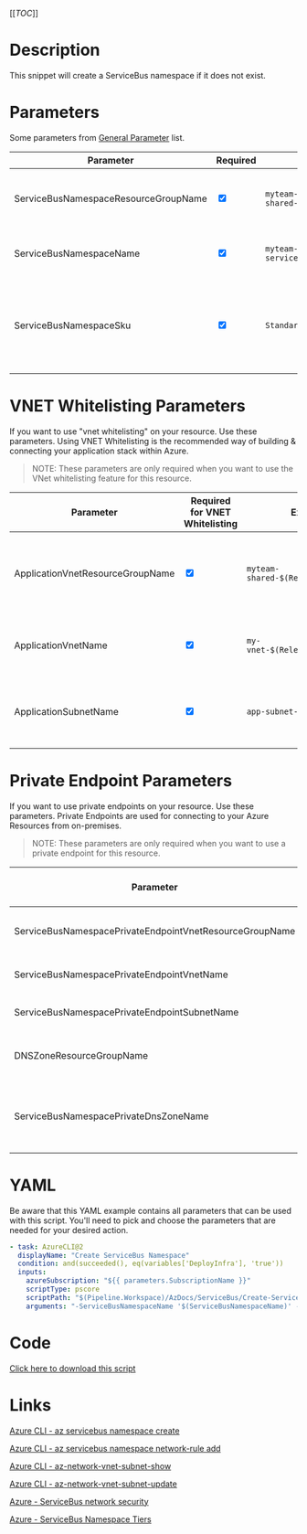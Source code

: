 [[_TOC_]]

# Description

This snippet will create a ServiceBus namespace if it does not exist.

# Parameters

Some parameters from [General Parameter](/Azure/Azure-CLI-Snippets) list.

| Parameter                            | Required                        | Example Value                                    | Description                                                                                                             |
| ------------------------------------ | ------------------------------- | ------------------------------------------------ | ----------------------------------------------------------------------------------------------------------------------- |
| ServiceBusNamespaceResourceGroupName | <input type="checkbox" checked> | `myteam-shared-$(Release.EnvironmentName)`       | ResourceGroupName where the ServiceBus Namespace should be created                                                      |
| ServiceBusNamespaceName              | <input type="checkbox" checked> | `myteam-servicebusns-$(Release.EnvironmentName)` | This is the ServiceBus Namespace name to use.                                                                           |
| ServiceBusNamespaceSku               | <input type="checkbox" checked> | `Standard`                                       | This is the sku you can choose for your ServiceBus Namespace. You have a choice between 'Basic', 'Standard', 'Premium'. |

# VNET Whitelisting Parameters

If you want to use "vnet whitelisting" on your resource. Use these parameters. Using VNET Whitelisting is the recommended way of building & connecting your application stack within Azure.

> NOTE: These parameters are only required when you want to use the VNet whitelisting feature for this resource.

| Parameter                        | Required for VNET Whitelisting  | Example Value                              | Description                                                                   |
| -------------------------------- | ------------------------------- | ------------------------------------------ | ----------------------------------------------------------------------------- |
| ApplicationVnetResourceGroupName | <input type="checkbox" checked> | `myteam-shared-$(Release.EnvironmentName)` | The ResourceGroup where your VNET, for your ServiceBus Namespace, resides in. |
| ApplicationVnetName              | <input type="checkbox" checked> | `my-vnet-$(Release.EnvironmentName)`       | The name of the VNET the ServiceBus Namespace is in                           |
| ApplicationSubnetName            | <input type="checkbox" checked> | `app-subnet-4`                             | The subnetname for the subnet whitelist on the ServiceBus Namespace.          |

# Private Endpoint Parameters

If you want to use private endpoints on your resource. Use these parameters. Private Endpoints are used for connecting to your Azure Resources from on-premises.

> NOTE: These parameters are only required when you want to use a private endpoint for this resource.

| Parameter                                               | Required for Pvt Endpoint       | Example Value                              | Description                                                                                                                                                             |
| ------------------------------------------------------- | ------------------------------- | ------------------------------------------ | ----------------------------------------------------------------------------------------------------------------------------------------------------------------------- |
| ServiceBusNamespacePrivateEndpointVnetResourceGroupName | <input type="checkbox" checked> | `myteam-shared-$(Release.EnvironmentName)` | The ResourceGroup where your VNET, for your ServiceBus Namespace private endpoint, resides in.                                                                          |
| ServiceBusNamespacePrivateEndpointVnetName              | <input type="checkbox" checked> | `my-vnet-$(Release.EnvironmentName)`       | The name of the VNET to place the ServiceBus Namespace private endpoint in.                                                                                             |
| ServiceBusNamespacePrivateEndpointSubnetName            | <input type="checkbox" checked> | `app-subnet-3`                             | The name of the subnet where the ServiceBus Namespace's private endpoint will reside in.                                                                                |
| DNSZoneResourceGroupName                                | <input type="checkbox" checked> | `MyDNSZones-$(Release.EnvironmentName)`    | Make sure to use the shared DNS Zone resource group (you can only register a zone once per subscription).                                                               |
| ServiceBusNamespacePrivateDnsZoneName                   | <input type="checkbox">         | `privatelink.servicebus.windows.net`       | Defaults to `privatelink.servicebus.windows.net`. This defines which DNS Zone to use for the private ServiceBus Namespace endpoint. If you are unsure, use the default. |

# YAML

Be aware that this YAML example contains all parameters that can be used with this script. You'll need to pick and choose the parameters that are needed for your desired action.

```yaml
- task: AzureCLI@2
  displayName: "Create ServiceBus Namespace"
  condition: and(succeeded(), eq(variables['DeployInfra'], 'true'))
  inputs:
    azureSubscription: "${{ parameters.SubscriptionName }}"
    scriptType: pscore
    scriptPath: "$(Pipeline.Workspace)/AzDocs/ServiceBus/Create-ServiceBus-Namespace.ps1"
    arguments: "-ServiceBusNamespaceName '$(ServiceBusNamespaceName)' -ServiceBusNamespaceResourceGroupName '$(ServiceBusNamespaceResourceGroupName)' -ServiceBusNamespaceSku '$(ServiceBusNamespaceSku)' -ApplicationVnetResourceGroupName '$(ApplicationVnetResourceGroupName)' -ApplicationVnetName '$(ApplicationVnetName)' -ApplicationSubnetName '$(ApplicationSubnetName)' -ServiceBusNamespacePrivateEndpointVnetResourceGroupName '$(ServiceBusNamespacePrivateEndpointVnetResourceGroupName)' -ServiceBusNamespacePrivateEndpointVnetName '$(ServiceBusNamespacePrivateEndpointVnetName)' -ServiceBusNamespacePrivateEndpointSubnetName '$(ServiceBusNamespacePrivateEndpointSubnetName)' -DNSZoneResourceGroupName '$(DNSZoneResourceGroupName)' -ServiceBusNamespacePrivateDnsZoneName '$(ServiceBusNamespacePrivateDnsZoneName)' -ResourceTags $(Resource.Tags)"
```

# Code

[Click here to download this script](../../../../src/ServiceBus/Create-ServiceBus-Namespace.ps1)

# Links

[Azure CLI - az servicebus namespace create](https://docs.microsoft.com/nl-nl/cli/azure/servicebus/namespace?view=azure-cli-latest#az_servicebus_namespace_create)

[Azure CLI - az servicebus namespace network-rule add](https://docs.microsoft.com/nl-nl/cli/azure/servicebus/namespace/network-rule?view=azure-cli-latest#az_servicebus_namespace_network_rule_add)

[Azure CLI - az-network-vnet-subnet-show](https://docs.microsoft.com/en-us/cli/azure/network/vnet/subnet?view=azure-cli-latest#az-network-vnet-subnet-show)

[Azure CLI - az-network-vnet-subnet-update](https://docs.microsoft.com/en-us/cli/azure/network/vnet/subnet?view=azure-cli-latest#az-network-vnet-subnet-update)

[Azure - ServiceBus network security](https://docs.microsoft.com/en-us/azure/service-bus-messaging/network-security)

[Azure - ServiceBus Namespace Tiers](https://docs.microsoft.com/en-us/azure/service-bus-messaging/service-bus-create-namespace-portal)
